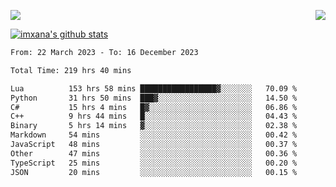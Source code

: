 <p>
  <a href="https://count.getloli.com/"><img src="https://count.getloli.com/get/@xana.readme?theme=moebooru-h"></a>
  <img src="https://weather-icon.journeyad.repl.co/@hangzhou?v=1" align="right">
</p>


<a href="https://github.com/imxana"><img align="center" src="https://github-readme-stats.vercel.app/api?username=imxana&show_icons=true&include_all_commits=true&hide_border=tru&custom_title=imxana%27s%20Github%20Stats" alt="imxana's github stats" /></a> 

<!--START_SECTION:waka-->

```txt
From: 22 March 2023 - To: 16 December 2023

Total Time: 219 hrs 40 mins

Lua          153 hrs 58 mins █████████████████▓░░░░░░░   70.09 %
Python       31 hrs 50 mins  ███▓░░░░░░░░░░░░░░░░░░░░░   14.50 %
C#           15 hrs 4 mins   █▓░░░░░░░░░░░░░░░░░░░░░░░   06.86 %
C++          9 hrs 44 mins   █░░░░░░░░░░░░░░░░░░░░░░░░   04.43 %
Binary       5 hrs 14 mins   ▓░░░░░░░░░░░░░░░░░░░░░░░░   02.38 %
Markdown     54 mins         ░░░░░░░░░░░░░░░░░░░░░░░░░   00.42 %
JavaScript   48 mins         ░░░░░░░░░░░░░░░░░░░░░░░░░   00.37 %
Other        47 mins         ░░░░░░░░░░░░░░░░░░░░░░░░░   00.36 %
TypeScript   25 mins         ░░░░░░░░░░░░░░░░░░░░░░░░░   00.20 %
JSON         20 mins         ░░░░░░░░░░░░░░░░░░░░░░░░░   00.15 %
```

<!--END_SECTION:waka-->
